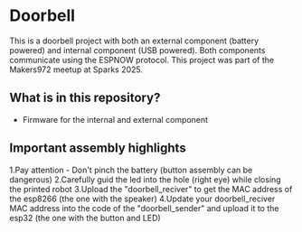 # Doorbell #

This is a doorbell project with both an external component (battery powered) and internal component (USB powered).
Both components communicate using the ESPNOW protocol.
This project was part of the Makers972 meetup at Sparks 2025.

## What is in this repository?

* Firmware for the internal and external component
  
## Important assembly highlights

  1.Pay attention - Don't pinch the battery (button assembly can be dangerous)
  2.Carefully guid the led into the hole (right eye) while closing the printed robot
  3.Upload the "doorbell_reciver" to get the MAC address of the esp8266 (the one with the speaker)
  4.Update your doorbell_reciver MAC address into the code of the "doorbell_sender" and upload it to the esp32 (the one with the button and LED) 
